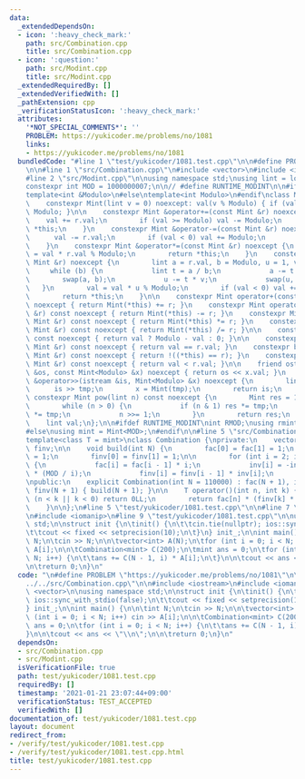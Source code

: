 ```yaml
---
data:
  _extendedDependsOn:
  - icon: ':heavy_check_mark:'
    path: src/Combination.cpp
    title: src/Combination.cpp
  - icon: ':question:'
    path: src/Modint.cpp
    title: src/Modint.cpp
  _extendedRequiredBy: []
  _extendedVerifiedWith: []
  _pathExtension: cpp
  _verificationStatusIcon: ':heavy_check_mark:'
  attributes:
    '*NOT_SPECIAL_COMMENTS*': ''
    PROBLEM: https://yukicoder.me/problems/no/1081
    links:
    - https://yukicoder.me/problems/no/1081
  bundledCode: "#line 1 \"test/yukicoder/1081.test.cpp\"\n\n#define PROBLEM \"https://yukicoder.me/problems/no/1081\"\
    \n\n#line 1 \"src/Combination.cpp\"\n#include <vector>\n#include <iostream>\n\n\
    #line 2 \"src/Modint.cpp\"\n\nusing namespace std;\nusing lint = long long;\n\
    constexpr int MOD = 1000000007;\n\n// #define RUNTIME_MODINT\n\n#ifdef RUNTIME_MODINT\n\
    template<int &Modulo>\n#else\ntemplate<int Modulo>\n#endif\nclass Mint {\npublic:\n\
    \    constexpr Mint(lint v = 0) noexcept: val(v % Modulo) { if (val < 0) val +=\
    \ Modulo; }\n\n    constexpr Mint &operator+=(const Mint &r) noexcept {\n    \
    \    val += r.val;\n        if (val >= Modulo) val -= Modulo;\n        return\
    \ *this;\n    }\n    constexpr Mint &operator-=(const Mint &r) noexcept {\n  \
    \      val -= r.val;\n        if (val < 0) val += Modulo;\n        return *this;\n\
    \    }\n    constexpr Mint &operator*=(const Mint &r) noexcept {\n        val\
    \ = val * r.val % Modulo;\n        return *this;\n    }\n    constexpr Mint &operator/=(const\
    \ Mint &r) noexcept {\n        lint a = r.val, b = Modulo, u = 1, v = 0;\n   \
    \     while (b) {\n            lint t = a / b;\n            a -= t * b;\n    \
    \        swap(a, b);\n            u -= t * v;\n            swap(u, v);\n     \
    \   }\n        val = val * u % Modulo;\n        if (val < 0) val += Modulo;\n\
    \        return *this;\n    }\n\n    constexpr Mint operator+(const Mint &r) const\
    \ noexcept { return Mint(*this) += r; }\n    constexpr Mint operator-(const Mint\
    \ &r) const noexcept { return Mint(*this) -= r; }\n    constexpr Mint operator*(const\
    \ Mint &r) const noexcept { return Mint(*this) *= r; }\n    constexpr Mint operator/(const\
    \ Mint &r) const noexcept { return Mint(*this) /= r; }\n\n    constexpr Mint operator-()\
    \ const noexcept { return val ? Modulo - val : 0; }\n\n    constexpr bool operator==(const\
    \ Mint &r) const noexcept { return val == r.val; }\n    constexpr bool operator!=(const\
    \ Mint &r) const noexcept { return !((*this) == r); }\n    constexpr bool operator<(const\
    \ Mint &r) const noexcept { return val < r.val; }\n\n    friend ostream &operator<<(ostream\
    \ &os, const Mint<Modulo> &x) noexcept { return os << x.val; }\n    friend istream\
    \ &operator>>(istream &is, Mint<Modulo> &x) noexcept {\n        lint tmp;\n  \
    \      is >> tmp;\n        x = Mint(tmp);\n        return is;\n    }\n\n    [[nodiscard]]\
    \ constexpr Mint pow(lint n) const noexcept {\n        Mint res = 1, tmp = val;\n\
    \        while (n > 0) {\n            if (n & 1) res *= tmp;\n            tmp\
    \ *= tmp;\n            n >>= 1;\n        }\n        return res;\n    }\nprivate:\n\
    \    lint val;\n};\n\n#ifdef RUNTIME_MODINT\nint RMOD;\nusing rmint = Mint<RMOD>;\n\
    #else\nusing mint = Mint<MOD>;\n#endif\n\n#line 5 \"src/Combination.cpp\"\n\n\
    template<class T = mint>\nclass Combination {\nprivate:\n    vector<T> fac, inv,\
    \ finv;\n\n    void build(int N) {\n        fac[0] = fac[1] = 1;\n        inv[1]\
    \ = 1;\n        finv[0] = finv[1] = 1;\n\n        for (int i = 2; i < N; i++)\
    \ {\n            fac[i] = fac[i - 1] * i;\n            inv[i] = -inv[MOD % i]\
    \ * (MOD / i);\n            finv[i] = finv[i - 1] * inv[i];\n        }\n    }\n\
    \npublic:\n    explicit Combination(int N = 110000) : fac(N + 1), inv(N + 1),\
    \ finv(N + 1) { build(N + 1); }\n\n    T operator()(int n, int k) {\n        if\
    \ (n < k || k < 0) return 0LL;\n        return fac[n] * (finv[k] * finv[n - k]);\n\
    \    }\n\n};\n#line 5 \"test/yukicoder/1081.test.cpp\"\n\n#line 7 \"test/yukicoder/1081.test.cpp\"\
    \n#include <iomanip>\n#line 9 \"test/yukicoder/1081.test.cpp\"\n\nusing namespace\
    \ std;\n\nstruct init {\n\tinit() {\n\t\tcin.tie(nullptr); ios::sync_with_stdio(false);\n\
    \t\tcout << fixed << setprecision(10);\n\t}\n} init_;\n\nint main() {\n\n\tint\
    \ N;\n\tcin >> N;\n\n\tvector<int> A(N);\n\tfor (int i = 0; i < N; i++) cin >>\
    \ A[i];\n\n\tCombination<mint> C(200);\n\tmint ans = 0;\n\tfor (int i = 0; i <\
    \ N; i++) {\n\t\tans += C(N - 1, i) * A[i];\n\t}\n\n\tcout << ans << \"\\n\";\n\
    \n\treturn 0;\n}\n"
  code: "\n#define PROBLEM \"https://yukicoder.me/problems/no/1081\"\n\n#include \"\
    ../../src/Combination.cpp\"\n\n#include <iostream>\n#include <iomanip>\n#include\
    \ <vector>\n\nusing namespace std;\n\nstruct init {\n\tinit() {\n\t\tcin.tie(nullptr);\
    \ ios::sync_with_stdio(false);\n\t\tcout << fixed << setprecision(10);\n\t}\n\
    } init_;\n\nint main() {\n\n\tint N;\n\tcin >> N;\n\n\tvector<int> A(N);\n\tfor\
    \ (int i = 0; i < N; i++) cin >> A[i];\n\n\tCombination<mint> C(200);\n\tmint\
    \ ans = 0;\n\tfor (int i = 0; i < N; i++) {\n\t\tans += C(N - 1, i) * A[i];\n\t\
    }\n\n\tcout << ans << \"\\n\";\n\n\treturn 0;\n}\n"
  dependsOn:
  - src/Combination.cpp
  - src/Modint.cpp
  isVerificationFile: true
  path: test/yukicoder/1081.test.cpp
  requiredBy: []
  timestamp: '2021-01-21 23:07:44+09:00'
  verificationStatus: TEST_ACCEPTED
  verifiedWith: []
documentation_of: test/yukicoder/1081.test.cpp
layout: document
redirect_from:
- /verify/test/yukicoder/1081.test.cpp
- /verify/test/yukicoder/1081.test.cpp.html
title: test/yukicoder/1081.test.cpp
---
```


